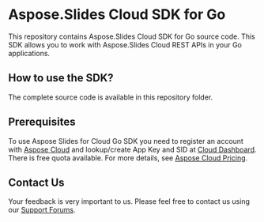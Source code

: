 # Aspose.Slides Cloud SDK for Go
This repository contains Aspose.Slides Cloud SDK for Go source code. This SDK allows you to work with Aspose.Slides Cloud REST APIs in your Go applications.

## How to use the SDK?
The complete source code is available in this repository folder.

## Prerequisites

To use Aspose Slides for Cloud Go SDK you need to register an account with [Aspose Cloud](https://www.aspose.cloud/) and lookup/create App Key and SID at [Cloud Dashboard](https://dashboard.aspose.cloud/#/apps). There is free quota available. For more details, see [Aspose Cloud Pricing](https://purchase.aspose.cloud/pricing).

## Contact Us
Your feedback is very important to us. Please feel free to contact us using our [Support Forums](https://forum.aspose.cloud/c/slides).

